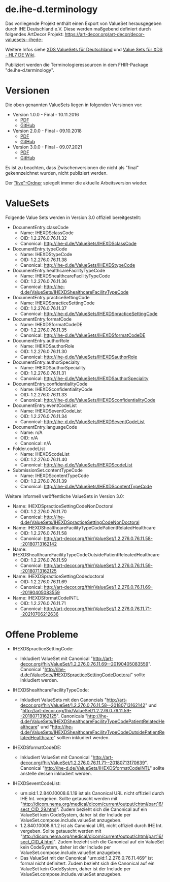 # de.ihe-d.terminology

Das vorliegende Projekt enthält einen Export von ValueSet herausgegeben durch IHE Deutschland e.V.
Diese werden maßgebend definiert durch folgendes ArtDecor Projekt: https://art-decor.org/art-decor/decor-valuesets--ihede-

Weitere Infos siehe [XDS ValueSets für Deutschland](https://www.ihe-d.de/projekte/xds-value-sets-fuer-deutschland/) und [Value Sets für XDS - HL7 DE Wiki](https://wiki.hl7.de/index.php?title=IG:Value_Sets_für_XDS).

Publiziert werden die Terminologieressourcen in dem FHIR-Package "de.ihe-d.terminology".

# Versionen

Die oben genannten ValueSets liegen in folgenden Versionen vor:

* Version 1.0.0 - Final - 10.11.2016
  * [PDF](https://www.ihe-d.de/wp-content/uploads/2020/09/XDS_Value_Sets1.pdf)
  * [GitHub](https://github.com/hl7germany/de.ihe-d.terminology/tree/v1.0) 
* Version 2.0.0 - Final - 09.10.2018
  * [PDF](https://www.ihe-d.de/wp-content/uploads/2020/09/ValueSets2_0.pdf)
  * [GitHub](https://github.com/hl7germany/de.ihe-d.terminology/tree/v2.0)  
* Version 3.0.0 - Final - 09.07.2021
  * [PDF](https://www.ihe-d.de/wp-content/uploads/2021/07/XDSValueSetsDv3.pdf)
  * [GitHub](https://github.com/hl7germany/de.ihe-d.terminology/tree/v3.0) 

Es ist zu beachten, dass Zwischenversionen die nicht als "final" gekennzeichnet wurden, nicht publiziert werden.

Der ["live"-Ordner](https://github.com/hl7germany/de.ihe-d.terminology/tree/master/terminologie/ValueSets/live) spiegelt immer die aktuelle Arbeitsversion wieder.

# ValueSets

Folgende Value Sets werden in Version 3.0 offiziell bereitgestellt:

* DocumentEntry.classCode
  * Name: IHEXDSclassCode
  * OID: 1.2.276.0.76.11.32
  * Canonical: http://ihe-d.de/ValueSets/IHEXDSclassCode
* DocumentEntry.typeCode
  * Name: IHEXDStypeCode
  * OID: 1.2.276.0.76.11.38
  * Canonical: http://ihe-d.de/ValueSets/IHEXDStypeCode
* DocumentEntry.healthcareFacilityTypeCode
  * Name: IHEXDShealthcareFacilityTypeCode
  * OID: 1.2.276.0.76.11.36
  * Canonical: http://ihe-d.de/ValueSets/IHEXDShealthcareFacilityTypeCode
* DocumentEntry.practiceSettingCode
  * Name: IHEXDSpracticeSettingCode
  * OID: 1.2.276.0.76.11.37
  * Canonical: http://ihe-d.de/ValueSets/IHEXDSpracticeSettingCode
* DocumentEntry.formatCode
  * Name: IHEXDSformatCodeDE
  * OID: 1.2.276.0.76.11.35
  * Canonical: http://ihe-d.de/ValueSets/IHEXDSformatCodeDE
* DocumentEntry.authorRole
  * Name: IHEXDSauthorRole
  * OID: 1.2.276.0.76.11.30
  * Canonical: http://ihe-d.de/ValueSets/IHEXDSauthorRole
* DocumentEntry.authorSpecialty
  * Name: IHEXDSauthorSpeciality
  * OID: 1.2.276.0.76.11.31
  * Canonical: http://ihe-d.de/ValueSets/IHEXDSauthorSpeciality
* DocumentEntry.confidentialityCode
  * Name: IHEXDSconfidentialityCode
  * OID: 1.2.276.0.76.11.33
  * Canonical: http://ihe-d.de/ValueSets/IHEXDSconfidentialityCode
* DocumentEntry.eventCodeList
  * Name: IHEXDSeventCodeList
  * OID: 1.2.276.0.76.11.34
  * Canonical: http://ihe-d.de/ValueSets/IHEXDSeventCodeList
* DocumentEntry.languageCode
  * Name: n/A
  * OID: n/A
  * Canonical: n/A
* Folder.codeList
  * Name: IHEXDScodeList
  * OID: 1.2.276.0.76.11.40
  * Canonical: http://ihe-d.de/ValueSets/IHEXDScodeList
* SubmissionSet.contentTypeCode
  * Name: IHEXDScontentTypeCode
  * OID: 1.2.276.0.76.11.39
  * Canonical: http://ihe-d.de/ValueSets/IHEXDScontentTypeCode

Weitere informell veröffentliche ValueSets in Version 3.0:

* Name: IHEXDSpracticeSettingCodeNonDoctoral
  * OID: 1.2.276.0.76.11.70
  * Canonical: http://ihe-d.de/ValueSets/IHEXDSpracticeSettingCodeNonDoctoral
* Name: IHEXDShealthcareFacilityTypeCodePatientRelatedHealthcare
  * OID: 1.2.276.0.76.11.58
  * Canonical: http://art-decor.org/fhir/ValueSet/1.2.276.0.76.11.58--20180713162142
* Name: IHEXDShealthcareFacilityTypeCodeOutsidePatientReleatedHealthcare
  * OID: 1.2.276.0.76.11.59
  * Canonical: http://art-decor.org/fhir/ValueSet/1.2.276.0.76.11.59--20180713162125
* Name: IHEXDSpracticeSettingCodedoctoral
  * OID: 1.2.276.0.76.11.69
  * Canonical: http://art-decor.org/fhir/ValueSet/1.2.276.0.76.11.69--20190405083559
* Name: IHEXDSformatCodeINTL
  * OID: 1.2.276.0.76.11.71
  * Canonical: http://art-decor.org/fhir/ValueSet/1.2.276.0.76.11.71--20210706212636

# Offene Probleme

* IHEXDSpracticeSettingCode:
  * Inkludiert ValueSet mit Canonical "http://art-decor.org/fhir/ValueSet/1.2.276.0.76.11.69--20190405083559". Canonical "http://ihe-d.de/ValueSets/IHEXDSpracticeSettingCodeDoctoral" sollte inkludiert werden.
  
* IHEXDShealthcareFacilityTypeCode:
  * Inkludiert ValueSets mit den Canoncials "http://art-decor.org/fhir/ValueSet/1.2.276.0.76.11.58--20180713162142" und "http://art-decor.org/fhir/ValueSet/1.2.276.0.76.11.59--20180713162125". Canonicals "http://ihe-d.de/ValueSets/IHEXDShealthcareFacilityTypeCodePatientRelatedHealthcare" und "http://ihe-d.de/ValueSets/IHEXDShealthcareFacilityTypeCodeOutsidePatientRelatedHealthcare" sollten inkludiert werden.

* IHEXDSformatCodeDE:
  * Inkludiert ValueSet mit Canonical "http://art-decor.org/fhir/ValueSet/1.2.276.0.76.11.71--20180713170639". Canonical "http://ihe-d.de/ValueSets/IHEXDSformatCodeINTL" sollte anstelle dessen inkludiert werden.

* IHEXDSeventCodeList:
  * urn:oid:1.2.840.10008.6.1.19 ist als Canonical URL nicht offiziell durch IHE Int. vergeben. Sollte getauscht werden mit "http://dicom.nema.org/medical/dicom/current/output/chtml/part16/sect_CID_29.html". Zudem bezieht sich die Canonical auf ein ValueSet kein CodeSystem, daher ist der Include per ValueSet.compose.include.valueSet anzugeben.
  * 1.2.840.10008.6.1.2 ist als Canonical URL nicht offiziell durch IHE Int. vergeben. Sollte getauscht werden mit "http://dicom.nema.org/medical/dicom/current/output/chtml/part16/sect_CID_4.html". Zudem bezieht sich die Canonical auf ein ValueSet kein CodeSystem, daher ist der Include per ValueSet.compose.include.valueSet anzugeben.
  * Das ValueSet mit der Canonical "urn:oid:1.2.276.0.76.11.469" ist formal nicht definitert. Zudem bezieht sich die Canonical auf ein ValueSet kein CodeSystem, daher ist der Include per ValueSet.compose.include.valueSet anzugeben.
